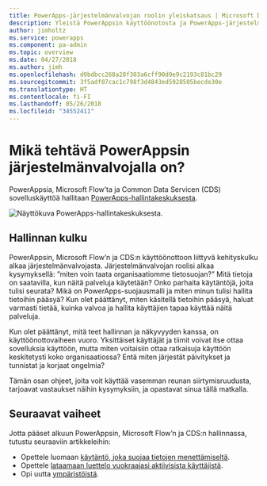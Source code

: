 ```yaml
---
title: PowerApps-järjestelmänvalvojan roolin yleiskatsaus | Microsoft Docs
description: Yleistä PowerAppsin käyttöönotosta ja PowerApps-järjestelmänvalvojan roolista
author: jimholtz
ms.service: powerapps
ms.component: pa-admin
ms.topic: overview
ms.date: 04/27/2018
ms.author: jimh
ms.openlocfilehash: d9bdbcc268a28f303a6cff90d9e9c2193c81bc29
ms.sourcegitcommit: 3f5adf07cac1c798f3d4843ed5928505becde30e
ms.translationtype: HT
ms.contentlocale: fi-FI
ms.lasthandoff: 05/26/2018
ms.locfileid: "34552411"
---
```

# <a name="whats-the-role-of-a-powerapps-administrator"></a>Mikä tehtävä PowerAppsin järjestelmänvalvojalla on?
PowerAppsia, Microsoft Flow’ta ja Common Data Servicen (CDS) sovelluskäyttöä hallitaan [PowerApps-hallintakeskuksesta](https://admin.powerapps.com).

![Näyttökuva PowerApps-hallintakeskuksesta.](./media/index/admin-center.png)

## <a name="administration-journey"></a>Hallinnan kulku
PowerAppsin, Microsoft Flow’n ja CDS:n käyttöönottoon liittyvä kehityskulku alkaa järjestelmänvalvojasta. Järjestelmänvalvojan roolisi alkaa kysymyksellä: ”miten voin taata organisaatiomme tietosuojan?” Mitä tietoja on saatavilla, kun näitä palveluja käytetään? Onko parhaita käytäntöjä, joita tulisi seurata? Mikä on PowerApps-suojausmalli ja miten minun tulisi hallita tietoihin pääsyä? Kun olet päättänyt, miten käsitellä tietoihin pääsyä, haluat varmasti tietää, kuinka valvoa ja hallita käyttäjien tapaa käyttää näitä palveluja.

Kun olet päättänyt, mitä teet hallinnan ja näkyvyyden kanssa, on käyttöönottovaiheen vuoro. Yksittäiset käyttäjät ja tiimit voivat itse ottaa sovelluksia käyttöön, mutta miten voitaisiin ottaa ratkaisuja käyttöön keskitetysti koko organisaatiossa? Entä miten järjestät päivitykset ja tunnistat ja korjaat ongelmia?

Tämän osan ohjeet, joita voit käyttää vasemman reunan siirtymisruudusta, tarjoavat vastaukset näihin kysymyksiin, ja opastavat sinua tällä matkalla.

## <a name="next-steps"></a>Seuraavat vaiheet
Jotta pääset alkuun PowerAppsin, Microsoft Flow’n ja CDS:n hallinnassa, tutustu seuraaviin artikkeleihin:
* Opettele luomaan [käytäntö, joka suojaa tietojen menettämiseltä](create-dlp-policy.md).
* Opettele [lataamaan luettelo vuokraajasi aktiivisista käyttäjistä](admin-view-user-licenses.md).
* Opi uutta [ympäristöistä](environments-overview.md).

